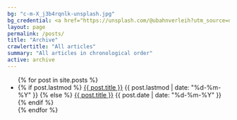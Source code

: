 ```yaml
---
bg: "c-m-X_j3b4rqnlk-unsplash.jpg"
bg_credential: <a href="https://unsplash.com/@ubahnverleih?utm_source=unsplash&utm_medium=referral&utm_content=creditCopyText">C M</a> on <a href="https://unsplash.com/?utm_source=unsplash&utm_medium=referral&utm_content=creditCopyText">Unsplash</a>
layout: page
permalink: /posts/
title: "Archive"
crawlertitle: "All articles"
summary: "All articles in chronological order"
active: archive
---
```


<ul class="year">
  {% for post in site.posts %}
    <li>
      {% if post.lastmod %}
        <a href="{{ post.url | relative_url}}">{{ post.title }}</a>
        <span class="date">{{ post.lastmod | date: "%d-%m-%Y"  }}</span>
      {% else %}
        <a href="{{ post.url | relative_url}}">{{ post.title }}</a>
        <span class="date">{{ post.date | date: "%d-%m-%Y"  }}</span>
      {% endif %}
    </li>
  {% endfor %}
</ul>
